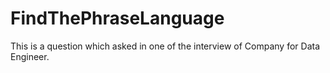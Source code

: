 # FindThePhraseLanguage
This is a question which asked in one of the interview of Company for Data Engineer.
